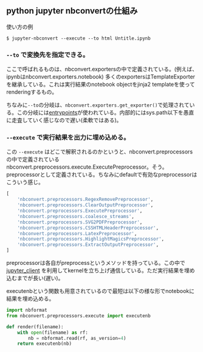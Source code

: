 ## python jupyter nbconvertの仕組み

使い方の例

```
$ jupyter-nbconvert --execute --to html Untitle.ipynb
```

### `--to` で変換先を指定できる。

ここで呼ばれるものは、nbconvert.exportersの中で定義されている。(例えば、ipynbはnbconvert.exporters.notebook)
多くのexportersはTemplateExporterを継承している。これは実行結果のnotebook objectをjinja2 templateを使ってrenderingするもの。

ちなみに`--to`の分岐は、`nbconvert.exporters.get_exporter()`で処理されている。この分岐には[entrypoints](https://github.com/takluyver/entrypoints)が使われている。内部的にはsys.path以下を愚直に走査していく感じなので遅い(柔軟ではある)。

### `--execute` で実行結果を出力に埋め込める。

この `--execute` はどこで解釈されるのかというと、nbconvert.preprocessorsの中で定義されているnbconvert.preprocessors.execute.ExecutePreprocessor。そう。preprocessorとして定義されている。ちなみにdefaultで有効なpreprocessorはこういう感じ。

```python
[
    'nbconvert.preprocessors.RegexRemovePreprocessor',
    'nbconvert.preprocessors.ClearOutputPreprocessor',
    'nbconvert.preprocessors.ExecutePreprocessor',
    'nbconvert.preprocessors.coalesce_streams',
    'nbconvert.preprocessors.SVG2PDFPreprocessor',
    'nbconvert.preprocessors.CSSHTMLHeaderPreprocessor',
    'nbconvert.preprocessors.LatexPreprocessor',
    'nbconvert.preprocessors.HighlightMagicsPreprocessor',
    'nbconvert.preprocessors.ExtractOutputPreprocessor',
]
```

preprocessorは各自がpreprocessというメソッドを持っている。この中で[jupyter_client](https://github.com/jupyter/jupyter_client) を利用してkernelを立ち上げ通信している。ただ実行結果を埋め込むまでが長い(遅い)。

executenbという関数も用意されているので最短は以下の様な形でnotebookに結果を埋め込める。

```python
import nbformat
from nbconvert.preprocessors.execute import executenb

def render(filename):
    with open(filename) as rf:
        nb = nbformat.read(rf, as_version=4)
    return executenb(nb)
```

